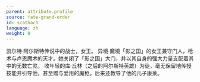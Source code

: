 ```yaml
---
parent: attribute.profile
source: fate-grand-order
id: scathach
language: zh
weight: 0
---
```


凯尔特·阿尔斯特传说中的战士，女王。
异境·魔境「影之国」的女王兼守门人，枪术与卢恩魔术的天才。她关闭了「影之国」大门，并以其自身的强大力量支配着其中的无数亡灵。
收年轻的库·丘林（之后的阿尔斯特英雄）为徒，毫无保留地传授技能并引导他，甚至赠与爱用的魔枪。后来还教导了他的儿子康莱。
